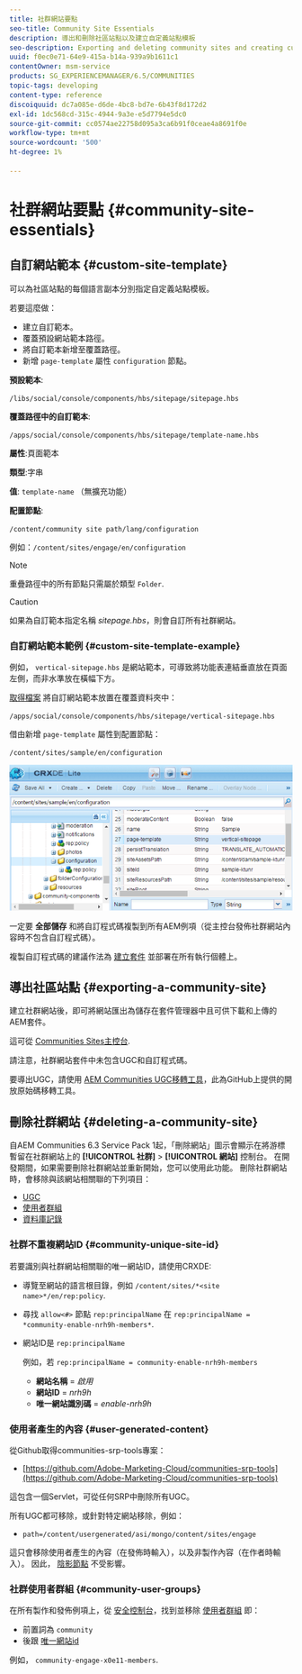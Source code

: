 ```yaml
---
title: 社群網站要點
seo-title: Community Site Essentials
description: 導出和刪除社區站點以及建立自定義站點模板
seo-description: Exporting and deleting community sites and creating custom site templates
uuid: f0ec0e71-64e9-415a-b14a-939a9b1611c1
contentOwner: msm-service
products: SG_EXPERIENCEMANAGER/6.5/COMMUNITIES
topic-tags: developing
content-type: reference
discoiquuid: dc7a085e-d6de-4bc8-bd7e-6b43f8d172d2
exl-id: 1dc568cd-315c-4944-9a3e-e5d7794e5dc0
source-git-commit: cc0574ae22758d095a3ca6b91f0ceae4a8691f0e
workflow-type: tm+mt
source-wordcount: '500'
ht-degree: 1%

---
```


# 社群網站要點 {#community-site-essentials}

## 自訂網站範本 {#custom-site-template}

可以為社區站點的每個語言副本分別指定自定義站點模板。

若要這麼做：

* 建立自訂範本。
* 覆蓋預設網站範本路徑。
* 將自訂範本新增至覆蓋路徑。
* 新增 `page-template` 屬性 `configuration` 節點。

**預設範本**:

`/libs/social/console/components/hbs/sitepage/sitepage.hbs`

**覆蓋路徑中的自訂範本**:

`/apps/social/console/components/hbs/sitepage/template-name.hbs`

**屬性**:頁面範本

**類型**:字串

**值**: `template-name` （無擴充功能）

**配置節點**:

`/content/community site path/lang/configuration`

例如：`/content/sites/engage/en/configuration`

>[!NOTE]
>
>重疊路徑中的所有節點只需屬於類型 `Folder`.

>[!CAUTION]
>
>如果為自訂範本指定名稱 *sitepage.hbs*，則會自訂所有社群網站。

### 自訂網站範本範例 {#custom-site-template-example}

例如， `vertical-sitepage.hbs` 是網站範本，可導致將功能表連結垂直放在頁面左側，而非水準放在橫幅下方。

[取得檔案](assets/vertical-sitepage.hbs)
將自訂網站範本放置在覆蓋資料夾中：

`/apps/social/console/components/hbs/sitepage/vertical-sitepage.hbs`

借由新增 `page-template` 屬性到配置節點：

`/content/sites/sample/en/configuration`

![crxde-siteconfiguration](assets/crxde-siteconfiguration.png)

一定要 **全部儲存** 和將自訂程式碼複製到所有AEM例項（從主控台發佈社群網站內容時不包含自訂程式碼）。

複製自訂程式碼的建議作法為 [建立套件](../../help/sites-administering/package-manager.md#creating-a-new-package) 並部署在所有執行個體上。

## 導出社區站點 {#exporting-a-community-site}

建立社群網站後，即可將網站匯出為儲存在套件管理器中且可供下載和上傳的AEM套件。

這可從 [Communities Sites主控台](sites-console.md#exporting-the-site).

請注意，社群網站套件中未包含UGC和自訂程式碼。

要導出UGC，請使用 [AEM Communities UGC移轉工具](https://github.com/Adobe-Marketing-Cloud/communities-ugc-migration)，此為GitHub上提供的開放原始碼移轉工具。

## 刪除社群網站 {#deleting-a-community-site}

自AEM Communities 6.3 Service Pack 1起，「刪除網站」圖示會顯示在將游標暫留在社群網站上的 **[!UICONTROL 社群]** > **[!UICONTROL 網站]** 控制台。 在開發期間，如果需要刪除社群網站並重新開始，您可以使用此功能。 刪除社群網站時，會移除與該網站相關聯的下列項目：

* [UGC](#user-generated-content)
* [使用者群組](#community-user-groups)
* [資料庫記錄](#database-records)

### 社群不重複網站ID {#community-unique-site-id}

若要識別與社群網站相關聯的唯一網站ID，請使用CRXDE:

* 導覽至網站的語言根目錄，例如 `/content/sites/*<site name>*/en/rep:policy`.

* 尋找 `allow<#>` 節點 `rep:principalName` 在 `rep:principalName = *community-enable-nrh9h-members*`.

* 網站ID是 `rep:principalName`

   例如，若 `rep:principalName = community-enable-nrh9h-members`

   * **網站名稱** = *啟用*
   * **網站ID** = *nrh9h*
   * **唯一網站識別碼** = *enable-nrh9h*

### 使用者產生的內容 {#user-generated-content}

從Github取得communities-srp-tools專案：

* [https://github.com/Adobe-Marketing-Cloud/communities-srp-tools](https://github.com/Adobe-Marketing-Cloud/communities-srp-tools)

這包含一個Servlet，可從任何SRP中刪除所有UGC。

所有UGC都可移除，或針對特定網站移除，例如：

* `path=/content/usergenerated/asi/mongo/content/sites/engage`

這只會移除使用者產生的內容（在發佈時輸入），以及非製作內容（在作者時輸入）。 因此， [陰影節點](srp.md#shadownodes) 不受影響。

### 社群使用者群組 {#community-user-groups}

在所有製作和發佈例項上，從 [安全控制台](../../help/sites-administering/security.md)，找到並移除 [使用者群組](users.md) 即：

* 前置詞為 `community`
* 後跟 [唯一網站id](#community-unique-site-id)

例如， `community-engage-x0e11-members`.
